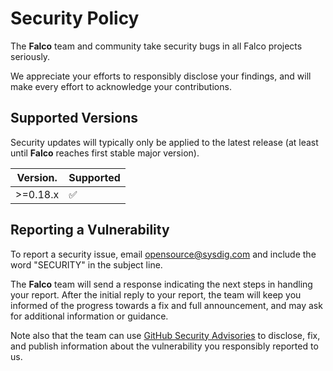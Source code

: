 # Security Policy

The **Falco** team and community take security bugs in all Falco projects seriously.

We appreciate your efforts to responsibly disclose your findings, and will make every effort to acknowledge your contributions.

## Supported Versions

Security updates will typically only be applied to the latest release (at least until **Falco** reaches first stable major version).

| Version.   | Supported          |
| ---------- | ------------------ |
| >=0.18.x   | :white_check_mark: |

## Reporting a Vulnerability

To report a security issue, email [opensource@sysdig.com](mailto:opensource@sysdig.com?subject=SECURITY) and include the word "SECURITY" in the subject line.

The **Falco** team will send a response indicating the next steps in handling your report. After the initial reply to your report, the team will keep you informed of the progress towards a fix and full announcement, and may ask for additional information or guidance.

Note also that the team can use [GitHub Security Advisories](https://help.github.com/en/github/managing-security-vulnerabilities/about-github-security-advisories) to disclose, fix, and publish information about the vulnerability you responsibly reported to us.
